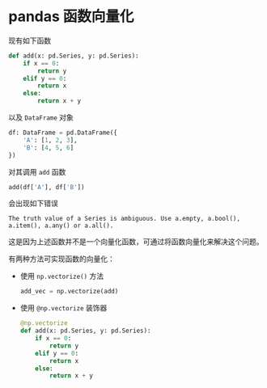 # pandas 函数向量化

现有如下函数

```Python
def add(x: pd.Series, y: pd.Series):
    if x == 0:
        return y
    elif y == 0:
        return x
    else:
        return x + y
```

以及 `DataFrame` 对象

```Python
df: DataFrame = pd.DataFrame({
    'A': [1, 2, 3],
    'B': [4, 5, 6]
})
```

对其调用 `add` 函数

```Python
add(df['A'], df['B'])
```

会出现如下错误

```
The truth value of a Series is ambiguous. Use a.empty, a.bool(), a.item(), a.any() or a.all().
```

这是因为上述函数并不是一个向量化函数，可通过将函数向量化来解决这个问题。

有两种方法可实现函数的向量化：

* 使用 `np.vectorize()` 方法

    ```Python
    add_vec = np.vectorize(add)
    ```

* 使用 `@np.vectorize` 装饰器

    ```Python
    @np.vectorize
    def add(x: pd.Series, y: pd.Series):
        if x == 0:
            return y
        elif y == 0:
            return x
        else:
            return x + y
    ```
